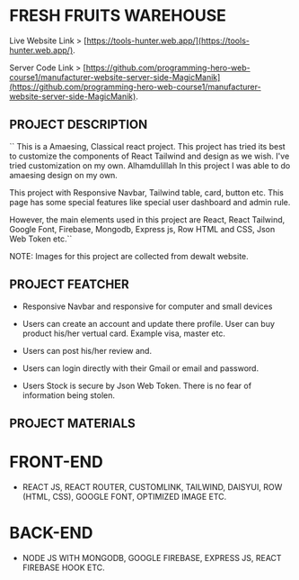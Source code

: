 # FRESH FRUITS WAREHOUSE

Live Website Link > [https://tools-hunter.web.app/](https://tools-hunter.web.app/).

Server Code Link > [https://github.com/programming-hero-web-course1/manufacturer-website-server-side-MagicManik](https://github.com/programming-hero-web-course1/manufacturer-website-server-side-MagicManik).

## PROJECT DESCRIPTION

`` This is a Amaesing, Classical react project.
 This project has tried its best to customize the components of React Tailwind and design as we wish. I've tried customization on my own. Alhamdulillah In this project I was able to do amaesing design on my own.
 
This project with Responsive Navbar, Tailwind table, card, button etc. This page has some special features like special user dashboard and admin rule.

However, the main elements used in this project are React, React Tailwind, Google Font, Firebase, Mongodb, Express js, Row HTML and CSS, Json Web Token etc.``

NOTE: Images for this project are collected from dewalt website.


## PROJECT FEATCHER

* Responsive Navbar and responsive for computer and small devices

* Users can create an account and update there profile. User can buy product his/her vertual card. Example visa, master etc.

* Users can post his/her review and.

* Users can login directly with their Gmail or email and password.

* Users Stock is secure by Json Web Token. There is no fear of information being stolen.


## PROJECT MATERIALS

# FRONT-END
* REACT JS, REACT ROUTER, CUSTOMLINK, TAILWIND, DAISYUI, ROW (HTML, CSS), GOOGLE FONT, OPTIMIZED IMAGE ETC. 

# BACK-END
* NODE JS WITH MONGODB, GOOGLE FIREBASE, EXPRESS JS, REACT FIREBASE HOOK ETC. 
